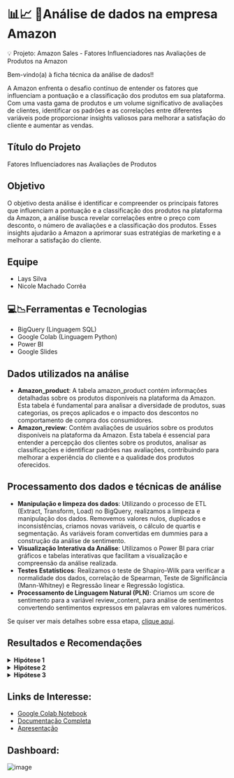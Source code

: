 # 📊📈 🛒Análise de dados na empresa Amazon

💡 Projeto: Amazon Sales -  Fatores Influenciadores nas Avaliações de Produtos na Amazon

Bem-vindo(a) à ficha técnica da análise de dados!!

A Amazon enfrenta o desafio contínuo de entender os fatores que influenciam a pontuação e a classificação dos produtos em sua plataforma. Com uma vasta gama de produtos e um volume significativo de avaliações de clientes, identificar os padrões e as correlações entre diferentes variáveis pode proporcionar insights valiosos para melhorar a satisfação do cliente e aumentar as vendas.

## Título do Projeto

Fatores Influenciadores nas Avaliações de Produtos

## Objetivo

O objetivo desta análise é identificar e compreender os principais fatores que influenciam a pontuação e a classificação dos produtos na plataforma da Amazon, a análise busca revelar correlações entre o preço com desconto, o número de avaliações e a classificação dos produtos. Esses insights ajudarão a Amazon a aprimorar suas estratégias de marketing e a melhorar a satisfação do cliente.


## Equipe

* Lays Silva
* Nicole Machado Corrêa

## 💻📉Ferramentas e Tecnologias

* BigQuery (Linguagem SQL)
* Google Colab (Linguagem Python)
* Power BI
* Google Slides

## Dados utilizados na análise

* **Amazon_product**: A tabela amazon_product contém informações detalhadas sobre os produtos disponíveis na plataforma da Amazon. Esta tabela é fundamental para analisar a diversidade de produtos, suas categorias, os preços aplicados e o impacto dos descontos no comportamento de compra dos consumidores.
* **Amazon_review**: Contém avaliações de usuários sobre os produtos disponíveis na plataforma da Amazon. Esta tabela é essencial para entender a percepção dos clientes sobre os produtos, analisar as classificações e identificar padrões nas avaliações, contribuindo para melhorar a experiência do cliente e a qualidade dos produtos oferecidos.

## Processamento dos dados e técnicas de análise

* **Manipulação e limpeza dos dados**: Utilizando o processo de ETL (Extract, Transform, Load) no BigQuery, realizamos a limpeza e manipulação dos dados. Removemos valores nulos, duplicados e inconsistências, criamos novas variáveis, o cálculo de quartis e segmentação. As variáveis foram convertidas em dummies para a construção da análise de sentimento.
* **Visualização Interativa da Análise**: Utilizamos o Power BI para criar gráficos e tabelas interativas que facilitam a visualização e compreensão da análise realizada.
* **Testes Estatísticos**: Realizamos o teste de Shapiro-Wilk para verificar a normalidade dos dados, correlação de Spearman, Teste de Significância (Mann-Whitney) e Regressão linear e Regressão logística.
* **Processamento de Linguagem Natural (PLN)**: Criamos um score de sentimento para a variável review_content, para análise de sentimentos convertendo sentimentos expressos em palavras em valores numéricos.

Se quiser ver mais detalhes sobre essa etapa, [clique aqui](https://tricolor-puck-1da.notion.site/Projeto-4-Ficha-T-cnica-An-lise-de-Dados-aeed49440a6e4377bd9f168c9f0c65b6).

## Resultados e Recomendações

<details>
<summary><b>Hipótese 1</b></summary>

- **Hipótese 1: Produtos com maior desconto aplicado (discount_percentage) são melhor classificados (rating):**

Os resultados mostraram uma correlação significativa, mas negativa, entre o percentual de desconto aplicado e a classificação dos produtos.

A hipótese foi **refutada** e as recomendações são:

💡 Recomendações

- **Avaliar Estratégias de Desconto:** Reconsiderar a aplicação de grandes descontos para produtos que já possuem boas avaliações, pois isso pode ser percebido como uma diminuição do valor percebido pelos consumidores.
- **Análise dos feedbacks dos clientes:** Coletar e analisar feedback detalhado dos clientes sobre como os descontos influenciam suas percepções e decisões de compra. Isso pode ajudar a entender melhor a relação entre preço e percepção de qualidade.

</details>

<details>
<summary><b>Hipótese 2</b></summary>

- **Hipótese 2: Produtos com mais avaliações positivas (score_sentimento) são melhor classificados (rating):**

A correlação de Spearman de 0.2652 indica uma correlação positiva moderada entre score_sentimento e rating. Isso sugere que produtos que recebem mais avaliações positivas tendem a obter classificações mais altas. No entanto, a correlação moderada também indica que outros fatores além do número de avaliações positivas podem estar influenciando significativamente a classificação dos produtos.

A hipótese foi **confirmada** e as recomendações são:

💡 Recomendações

- **Incentivar avaliações positivas:** Implementar estratégias para incentivar os clientes satisfeitos a deixarem avaliações positivas. Isso pode incluir lembretes pós-compra, programas de recompensas, ou incentivos como descontos em compras futuras para aqueles que deixam avaliações.
- **Melhorar a experiência do cliente:** Focar em melhorar a experiência do cliente em todas as etapas do processo de compra. Clientes satisfeitos são mais propensos a deixar avaliações positivas, o que pode, por sua vez, melhorar a classificação dos produtos.

</details>

<details>
<summary><b>Hipótese 3</b></summary>

- **Hipótese 3: Produtos com mais avaliações (rating_count) são melhor classificados (rating):**

Os resultados indicam uma correlação positiva moderada entre quantidade de avaliações e classificação dos produtos.

A hipótese foi **confirmada** e as recomendações são:

💡 Recomendações

- **Responder avaliações:** Manter um diálogo ativo com os clientes respondendo às suas avaliações, especialmente as negativas. Demonstrar que a empresa valoriza o feedback dos clientes pode aumentar a satisfação e lealdade.
- **Implementar melhorias:** Usar o feedback das avaliações para identificar áreas de melhoria. Implementar essas melhorias pode resultar em mais avaliações positivas no futuro.

</details>

## Links de Interesse:

- [Google Colab Notebook](https://colab.research.google.com/drive/1LlWu4zeubaB6Qro6K12BId4PJGXEVw2Z?authuser=0#scrollTo=1a-4jcr0zJAi)
- [Documentação Completa](https://tricolor-puck-1da.notion.site/Projeto-4-Ficha-T-cnica-An-lise-de-Dados-aeed49440a6e4377bd9f168c9f0c65b6)
- [Apresentação](https://docs.google.com/presentation/d/1ejOuCTVcM9cCV-StkbdAqfY8OQBebtLzRWXgMwFxUn8/edit#slide=id.g4dfce81f19_0_45)


## Dashboard:
![image](https://github.com/user-attachments/assets/32d97821-4c29-482f-a1ed-2ba56c06bef2)






